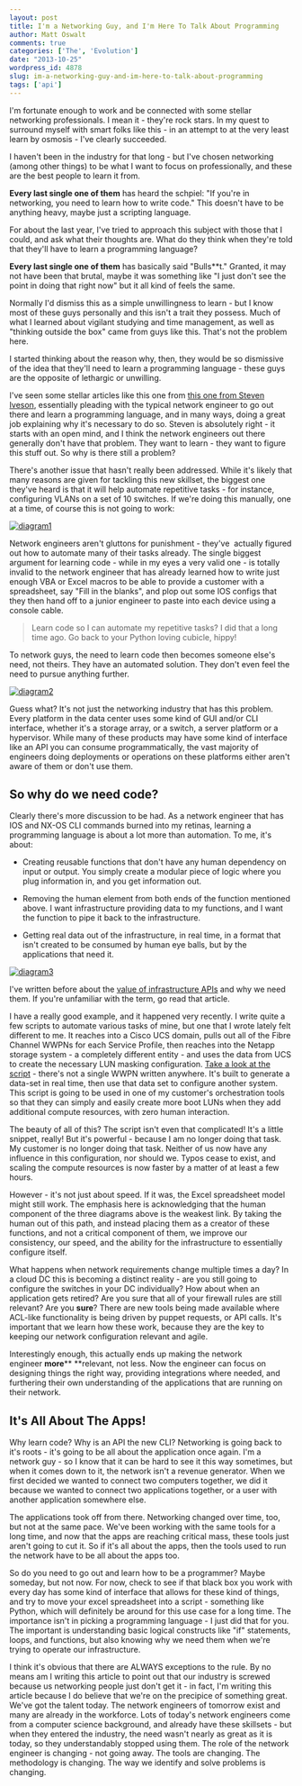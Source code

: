 ```yaml
---
layout: post
title: I'm a Networking Guy, and I'm Here To Talk About Programming
author: Matt Oswalt
comments: true
categories: ['The', 'Evolution']
date: "2013-10-25"
wordpress_id: 4878
slug: im-a-networking-guy-and-im-here-to-talk-about-programming
tags: ['api']
---
```



I'm fortunate enough to work and be connected with some stellar networking professionals. I mean it - they're rock stars. In my quest to surround myself with smart folks like this - in an attempt to at the very least learn by osmosis - I've clearly succeeded.

I haven't been in the industry for that long - but I've chosen networking (among other things) to be what I want to focus on professionally, and these are the best people to learn it from.

**Every last single one of them** has heard the schpiel: "If you're in networking, you need to learn how to write code." This doesn't have to be anything heavy, maybe just a scripting language.

For about the last year, I've tried to approach this subject with those that I could, and ask what their thoughts are. What do they think when they're told that they'll have to learn a programming language?

**Every last single one of them** has basically said "Bulls**t." Granted, it may not have been that brutal, maybe it was something like "I just don't see the point in doing that right now" but it all kind of feels the same.

Normally I'd dismiss this as a simple unwillingness to learn - but I know most of these guys personally and this isn't a trait they possess. Much of what I learned about vigilant studying and time management, as well as "thinking outside the box" came from guys like this. That's not the problem here.

I started thinking about the reason why, then, they would be so dismissive of the idea that they'll need to learn a programming language - these guys are the opposite of lethargic or unwilling.

I've seen some stellar articles like this one from [this one from Steven Iveson](http://packetpushers.net/programming-101-for-network-engineers-why-bother/), essentially pleading with the typical network engineer to go out there and learn a programming language, and in many ways, doing a great job explaining why it's necessary to do so. Steven is absolutely right - it starts with an open mind, and I think the network engineers out there generally don't have that problem. They want to learn - they want to figure this stuff out. So why is there still a problem?

There's another issue that hasn't really been addressed. While it's likely that many reasons are given for tackling this new skillset, the biggest one they've heard is that it will help automate repetitive tasks - for instance, configuring VLANs on a set of 10 switches. If we're doing this manually, one at a time, of course this is not going to work:

[![diagram1](/assets/2013/10/diagram13.png)](/assets/2013/10/diagram13.png)

Network engineers aren't gluttons for punishment - they've  actually figured out how to automate many of their tasks already. The single biggest argument for learning code - while in my eyes a very valid one - is totally invalid to the network engineer that has already learned how to write just enough VBA or Excel macros to be able to provide a customer with a spreadsheet, say "Fill in the blanks", and plop out some IOS configs that they then hand off to a junior engineer to paste into each device using a console cable.

> Learn code so I can automate my repetitive tasks? I did that a long time ago. Go back to your Python loving cubicle, hippy!

To network guys, the need to learn code then becomes someone else's need, not theirs. They have an automated solution. They don't even feel the need to pursue anything further.

[![diagram2](/assets/2013/10/diagram23.png)](/assets/2013/10/diagram23.png)

Guess what? It's not just the networking industry that has this problem. Every platform in the data center uses some kind of GUI and/or CLI interface, whether it's a storage array, or a switch, a server platform or a hypervisor. While many of these products may have some kind of interface like an API you can consume programmatically, the vast majority of engineers doing deployments or operations on these platforms either aren't aware of them or don't use them.

## So why do we need code?

Clearly there's more discussion to be had. As a network engineer that has IOS and NX-OS CLI commands burned into my retinas, learning a programming language is about a lot more than automation. To me, it's about:
	
  * Creating reusable functions that don't have any human dependency on input or output. You simply create a modular piece of logic where you plug information in, and you get information out.
	
  * Removing the human element from both ends of the function mentioned above. I want infrastructure providing data to my functions, and I want the function to pipe it back to the infrastructure.
	
  * Getting real data out of the infrastructure, in real time, in a format that isn't created to be consumed by human eye balls, but by the applications that need it.

[![diagram3](/assets/2013/10/diagram31.png)](/assets/2013/10/diagram31.png)

I've written before about the [value of infrastructure APIs](https://oswalt.dev/2013/09/the-benefit-of-infrastructure-apis/) and why we need them. If you're unfamiliar with the term, go read that article.

I have a really good example, and it happened very recently. I write quite a few scripts to automate various tasks of mine, but one that I wrote lately felt different to me. It reaches into a Cisco UCS domain, pulls out all of the Fibre Channel WWPNs for each Service Profile, then reaches into the Netapp storage system - a completely different entity - and uses the data from UCS to create the necessary LUN masking configuration. [Take a look at the script](https://gist.github.com/Mierdin/7094271) - there's not a single WWPN written anywhere. It's built to generate a data-set in real time, then use that data set to configure another system. This script is going to be used in one of my customer's orchestration tools so that they can simply and easily create more boot LUNs when they add additional compute resources, with zero human interaction.

The beauty of all of this? The script isn't even that complicated! It's a little snippet, really! But it's powerful - because I am no longer doing that task. My customer is no longer doing that task. Neither of us now have any influence in this configuration, nor should we. Typos cease to exist, and scaling the compute resources is now faster by a matter of at least a few hours.

However - it's not just about speed. If it was, the Excel spreadsheet model might still work. The emphasis here is acknowledging that the human component of the three diagrams above is the weakest link. By taking the human out of this path, and instead placing them as a creator of these functions, and not a critical component of them, we improve our consistency, our speed, and the ability for the infrastructure to essentially configure itself.

What happens when network requirements change multiple times a day? In a cloud DC this is becoming a distinct reality - are you still going to configure the switches in your DC individually? How about when an application gets retired? Are you sure that all of your firewall rules are still relevant? Are you **sure**? There are new tools being made available where ACL-like functionality is being driven by puppet requests, or API calls. It's important that we learn how these work, because they are the key to keeping our network configuration relevant and agile.

Interestingly enough, this actually ends up making the network engineer **more**** **relevant, not less. Now the engineer can focus on designing things the right way, providing integrations where needed, and furthering their own understanding of the applications that are running on their network.

## It's All About The Apps!

Why learn code? Why is an API the new CLI? Networking is going back to it's roots - it's going to be all about the application once again. I'm a network guy - so I know that it can be hard to see it this way sometimes, but when it comes down to it, the network isn't a revenue generator. When we first decided we wanted to connect two computers together, we did it because we wanted to connect two applications together, or a user with another application somewhere else.

The applications took off from there. Networking changed over time, too, but not at the same pace. We've been working with the same tools for a long time, and now that the apps are reaching critical mass, these tools just aren't going to cut it. So if it's all about the apps, then the tools used to run the network have to be all about the apps too.

So do you need to go out and learn how to be a programmer? Maybe someday, but not now. For now, check to see if that black box you work with every day has some kind of interface that allows for these kind of things, and try to move your excel spreadsheet into a script - something like Python, which will definitely be around for this use case for a long time. The importance isn't in picking a programming language - I just did that for you. The important is understanding basic logical constructs like "if" statements, loops, and functions, but also knowing why we need them when we're trying to operate our infrastructure.

I think it's obvious that there are ALWAYS exceptions to the rule. By no means am I writing this article to point out that our industry is screwed because us networking people just don't get it - in fact, I'm writing this article because I do believe that we're on the precipice of something great. We've got the talent today. The network engineers of tomorrow exist and many are already in the workforce. Lots of today's network engineers come from a computer science background, and already have these skillsets - but when they entered the industry, the need wasn't nearly as great as it is today, so they understandably stopped using them. The role of the network engineer is changing - not going away. The tools are changing. The methodology is changing. The way we identify and solve problems is changing.
